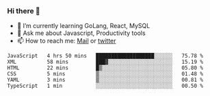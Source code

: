 ### Hi there 👋

- 🌱 I’m currently learning GoLang, React, MySQL
- 💬 Ask me about Javascript, Productivity tools 
- 📫 How to reach me: [Mail](mailto:kvaishak47@gmail.com) or [twitter](https://twitter.com/kvaish4k)

<!--START_SECTION:waka-->

```text
JavaScript   4 hrs 50 mins   ███████████████████░░░░░░   75.78 %
XML          58 mins         ███▓░░░░░░░░░░░░░░░░░░░░░   15.19 %
HTML         22 mins         █▒░░░░░░░░░░░░░░░░░░░░░░░   05.80 %
CSS          5 mins          ▒░░░░░░░░░░░░░░░░░░░░░░░░   01.48 %
YAML         3 mins          ▒░░░░░░░░░░░░░░░░░░░░░░░░   00.81 %
TypeScript   1 min           ░░░░░░░░░░░░░░░░░░░░░░░░░   00.50 %
```

<!--END_SECTION:waka-->
